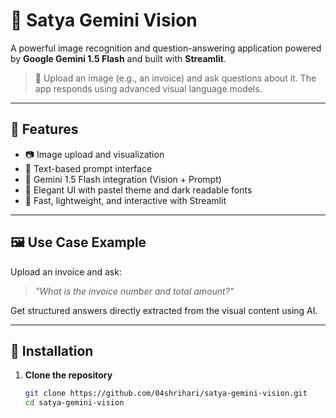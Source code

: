 # 🧠 Satya Gemini Vision

A powerful image recognition and question-answering application powered by **Google Gemini 1.5 Flash** and built with **Streamlit**.

> 📸 Upload an image (e.g., an invoice) and ask questions about it. The app responds using advanced visual language models.

---

## 🌟 Features

- 📷 Image upload and visualization
- 💬 Text-based prompt interface
- 🤖 Gemini 1.5 Flash integration (Vision + Prompt)
- 🎨 Elegant UI with pastel theme and dark readable fonts
- 🚀 Fast, lightweight, and interactive with Streamlit

---

## 🖼️ Use Case Example

Upload an invoice and ask:

> *"What is the invoice number and total amount?"*

Get structured answers directly extracted from the visual content using AI.

---

## 🔧 Installation

1. **Clone the repository**
   ```bash
   git clone https://github.com/04shrihari/satya-gemini-vision.git
   cd satya-gemini-vision
